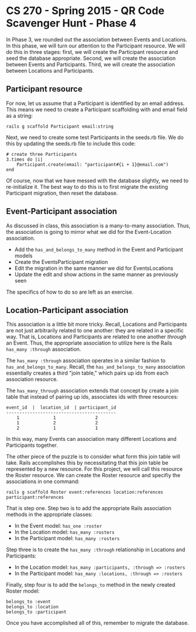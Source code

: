 # CS 270 - Spring 2015 - QR Code Scavenger Hunt - Phase 4

In Phase 3, we rounded out the association between Events and Locations.
In this phase, we will turn our attention to the Participant resource.
We will do this in three stages: first, we will create the Participant
resource and seed the database appropriate.  Second, we will create the
association between Events and Participants.  Third, we will create the
association between Locations and Participants.

## Participant resource

For now, let us assume that a Participant is identified by an email
address.  This means we need to create a Participant scaffolding with
and email field as a string:

`rails g scaffold Participant email:string`

Next, we need to create some test Participants in the seeds.rb file.  We
do this by updating the seeds.rb file to include this code:

```
# create three Participants
3.times do |i|
    Participant.create(email: "participant#{i + 1}@email.com")
end
```

Of course, now that we have messed with the database slightly, we need
to re-initialize it.  The best way to do this is to first migrate the
existing Participant migration, then reset the database.

## Event-Participant association

As discussed in class, this association is a many-to-many association.
Thus, the association is going to mirror what we did for the
Event-Location association.

- Add the `has_and_belongs_to_many` method in the Event and Participant
  models
- Create the EventsParticipant migration
- Edit the migration in the same manner we did for EventsLocations
- Update the edit and show actions in the same manner as previously seen

The specifics of how to do so are left as an exercise. 

## Location-Participant association

This association is a little bit more tricky.  Recall, Locations and
Participants are not just arbitrarily related to one another: they are
related in a specific way.  That is, Locations and Participants are
related to one another *through* an Event.  Thus, the appropriate
association to utilize here is the Rails `has_many :through` association.

The `has_many :through` association operates in a similar fashion to
`has_and_belongs_to_many`.  Recall, the `has_and_belongs_to_many`
association essentially creates a third "join table," which pairs up ids
from each association resource.

The `has_many_through` association extends that concept by create a join
table that instead of pairing up ids, associates ids with three
resources:

```
event_id  |  location_id  | participant_id
------------------------------------------
    1             1               2
    1             2               2
    2             1               1
```

In this way, many Events can association many different Locations and
Participants together.

The other piece of the puzzle is to consider what form this join table
will take.  Rails accomplishes this by necessitating that this join
table be represented by a new resource.  For this project, we will call
this resource the Roster resource.  We can create the Roster resource
and specifiy the associations in one command:

`rails g scaffold Roster event:references location:references
participant:references`

That is step one.  Step two is to add the appropriate Rails association
methods in the appropriate classes:

- In the Event model: `has_one :roster`
- In the Location model: `has_many :rosters`
- In the Participant model: `has_many :rosters`

Step three is to create the `has_many :through` relationship in
Locations and Participants:

- In the Location model: `has_many :participants, :through => :rosters`
- In the Participant model: `has_many :locations, :through => :rosters`

Finally, step four is to add the `belongs_to` method in the newly
created Roster model:

```
belongs_to :event
belongs_to :location
belongs_to :participant
```

Once you have accomplished all of this, remember to migrate the
database.
